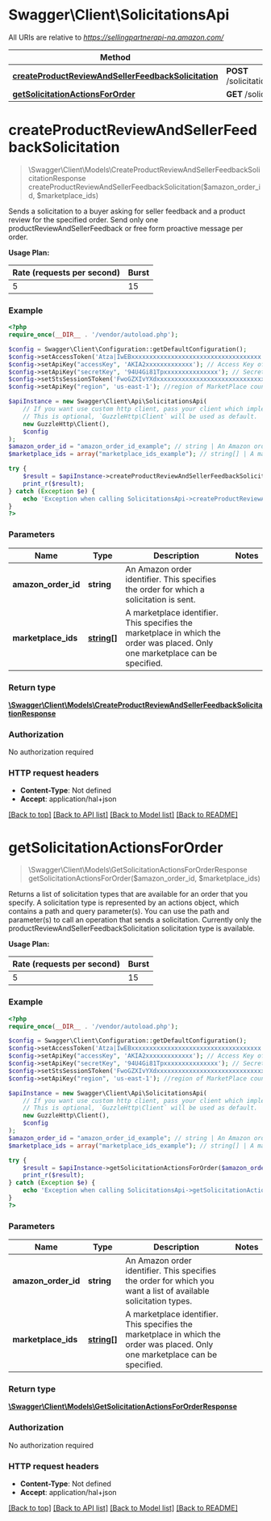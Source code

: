 # Swagger\Client\SolicitationsApi

All URIs are relative to *https://sellingpartnerapi-na.amazon.com/*

Method | HTTP request | Description
------------- | ------------- | -------------
[**createProductReviewAndSellerFeedbackSolicitation**](SolicitationsApi.md#createproductreviewandsellerfeedbacksolicitation) | **POST** /solicitations/v1/orders/{amazonOrderId}/solicitations/productReviewAndSellerFeedback | 
[**getSolicitationActionsForOrder**](SolicitationsApi.md#getsolicitationactionsfororder) | **GET** /solicitations/v1/orders/{amazonOrderId} | 

# **createProductReviewAndSellerFeedbackSolicitation**
> \Swagger\Client\Models\CreateProductReviewAndSellerFeedbackSolicitationResponse createProductReviewAndSellerFeedbackSolicitation($amazon_order_id, $marketplace_ids)



Sends a solicitation to a buyer asking for seller feedback and a product review for the specified order. Send only one productReviewAndSellerFeedback or free form proactive message per order.  

**Usage Plan:**

| Rate (requests per second) | Burst |
| ---- | ---- |
| 5 | 15 |  For more information, see \"Usage Plans and Rate Limits\" in the Selling Partner API documentation.

### Example
```php
<?php
require_once(__DIR__ . '/vendor/autoload.php');

$config = Swagger\Client\Configuration::getDefaultConfiguration();
$config->setAccessToken('Atza|IwEBxxxxxxxxxxxxxxxxxxxxxxxxxxxxxxxxxxxx'); //access token of Selling Partner
$config->setApiKey("accessKey", 'AKIA2xxxxxxxxxxxxx'); // Access Key of AWS STS
$config->setApiKey("secretKey", '94U4Gi81Tpxxxxxxxxxxxxxxx'); // Secret Key of AWS STS
$config->setStsSessionSToken('FwoGZXIvYXdxxxxxxxxxxxxxxxxxxxxxxxxxxxxxxxx'); // Session Token of AWS STS
$config->setApiKey("region", 'us-east-1'); //region of MarketPlace country

$apiInstance = new Swagger\Client\Api\SolicitationsApi(
    // If you want use custom http client, pass your client which implements `GuzzleHttp\ClientInterface`.
    // This is optional, `GuzzleHttp\Client` will be used as default.
    new GuzzleHttp\Client(),
    $config
);
$amazon_order_id = "amazon_order_id_example"; // string | An Amazon order identifier. This specifies the order for which a solicitation is sent.
$marketplace_ids = array("marketplace_ids_example"); // string[] | A marketplace identifier. This specifies the marketplace in which the order was placed. Only one marketplace can be specified.

try {
    $result = $apiInstance->createProductReviewAndSellerFeedbackSolicitation($amazon_order_id, $marketplace_ids);
    print_r($result);
} catch (Exception $e) {
    echo 'Exception when calling SolicitationsApi->createProductReviewAndSellerFeedbackSolicitation: ', $e->getMessage(), PHP_EOL;
}
?>
```

### Parameters

Name | Type | Description  | Notes
------------- | ------------- | ------------- | -------------
 **amazon_order_id** | **string**| An Amazon order identifier. This specifies the order for which a solicitation is sent. |
 **marketplace_ids** | [**string[]**](../Model/string.md)| A marketplace identifier. This specifies the marketplace in which the order was placed. Only one marketplace can be specified. |

### Return type

[**\Swagger\Client\Models\CreateProductReviewAndSellerFeedbackSolicitationResponse**](../Model/CreateProductReviewAndSellerFeedbackSolicitationResponse.md)

### Authorization

No authorization required

### HTTP request headers

 - **Content-Type**: Not defined
 - **Accept**: application/hal+json

[[Back to top]](#) [[Back to API list]](../../README.md#documentation-for-api-endpoints) [[Back to Model list]](../../README.md#documentation-for-models) [[Back to README]](../../README.md)

# **getSolicitationActionsForOrder**
> \Swagger\Client\Models\GetSolicitationActionsForOrderResponse getSolicitationActionsForOrder($amazon_order_id, $marketplace_ids)



Returns a list of solicitation types that are available for an order that you specify. A solicitation type is represented by an actions object, which contains a path and query parameter(s). You can use the path and parameter(s) to call an operation that sends a solicitation. Currently only the productReviewAndSellerFeedbackSolicitation solicitation type is available.  

**Usage Plan:**

| Rate (requests per second) | Burst |
| ---- | ---- |
| 5 | 15 |  For more information, see \"Usage Plans and Rate Limits\" in the Selling Partner API documentation.

### Example
```php
<?php
require_once(__DIR__ . '/vendor/autoload.php');

$config = Swagger\Client\Configuration::getDefaultConfiguration();
$config->setAccessToken('Atza|IwEBxxxxxxxxxxxxxxxxxxxxxxxxxxxxxxxxxxxx'); //access token of Selling Partner
$config->setApiKey("accessKey", 'AKIA2xxxxxxxxxxxxx'); // Access Key of AWS STS
$config->setApiKey("secretKey", '94U4Gi81Tpxxxxxxxxxxxxxxx'); // Secret Key of AWS STS
$config->setStsSessionSToken('FwoGZXIvYXdxxxxxxxxxxxxxxxxxxxxxxxxxxxxxxxx'); // Session Token of AWS STS
$config->setApiKey("region", 'us-east-1'); //region of MarketPlace country

$apiInstance = new Swagger\Client\Api\SolicitationsApi(
    // If you want use custom http client, pass your client which implements `GuzzleHttp\ClientInterface`.
    // This is optional, `GuzzleHttp\Client` will be used as default.
    new GuzzleHttp\Client(),
    $config
);
$amazon_order_id = "amazon_order_id_example"; // string | An Amazon order identifier. This specifies the order for which you want a list of available solicitation types.
$marketplace_ids = array("marketplace_ids_example"); // string[] | A marketplace identifier. This specifies the marketplace in which the order was placed. Only one marketplace can be specified.

try {
    $result = $apiInstance->getSolicitationActionsForOrder($amazon_order_id, $marketplace_ids);
    print_r($result);
} catch (Exception $e) {
    echo 'Exception when calling SolicitationsApi->getSolicitationActionsForOrder: ', $e->getMessage(), PHP_EOL;
}
?>
```

### Parameters

Name | Type | Description  | Notes
------------- | ------------- | ------------- | -------------
 **amazon_order_id** | **string**| An Amazon order identifier. This specifies the order for which you want a list of available solicitation types. |
 **marketplace_ids** | [**string[]**](../Model/string.md)| A marketplace identifier. This specifies the marketplace in which the order was placed. Only one marketplace can be specified. |

### Return type

[**\Swagger\Client\Models\GetSolicitationActionsForOrderResponse**](../Model/GetSolicitationActionsForOrderResponse.md)

### Authorization

No authorization required

### HTTP request headers

 - **Content-Type**: Not defined
 - **Accept**: application/hal+json

[[Back to top]](#) [[Back to API list]](../../README.md#documentation-for-api-endpoints) [[Back to Model list]](../../README.md#documentation-for-models) [[Back to README]](../../README.md)

